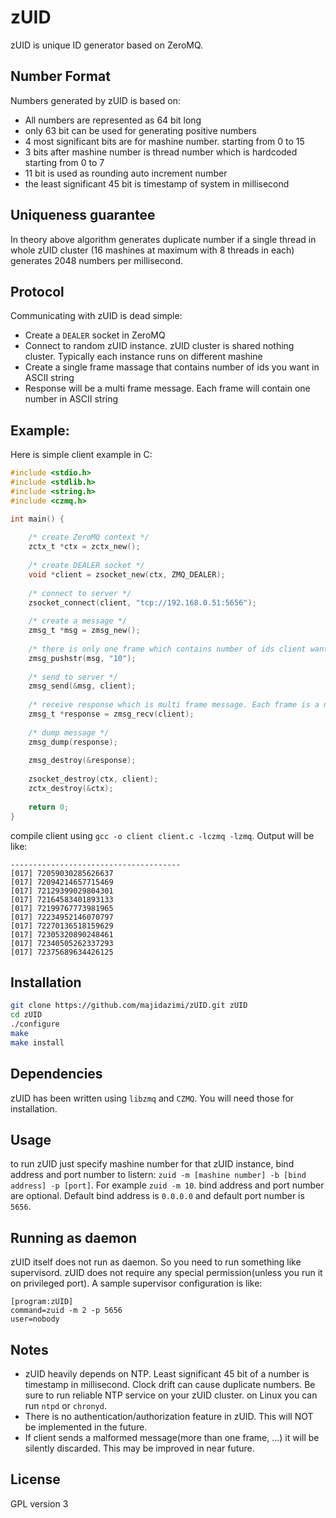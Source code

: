 zUID
====
zUID is unique ID generator based on ZeroMQ.

Number Format
--------------
Numbers generated by zUID is based on:
  - All numbers are represented as 64 bit long
  - only 63 bit can be used for generating positive numbers
  - 4 most significant bits are for mashine number. starting from 0 to 15
  - 3 bits after mashine number is thread number which is hardcoded starting from 0 to 7
  - 11 bit is used as rounding auto increment number
  - the least significant 45 bit is timestamp of system in millisecond

Uniqueness guarantee
--------------
In theory above algorithm generates duplicate number if a single thread in whole zUID cluster (16 mashines at maximum with 8 threads in each) generates 2048 numbers per millisecond.

Protocol
--------------
Communicating with zUID is dead simple: 
  - Create a `DEALER` socket in ZeroMQ 
  - Connect to random zUID instance. zUID cluster is shared nothing cluster. Typically each instance runs on different mashine
  - Create a single frame massage that contains number of ids you want in ASCII string
  - Response will be a multi frame message. Each frame will contain one number in ASCII string

Example:
--------------
Here is simple client example in C:
```c
#include <stdio.h>
#include <stdlib.h>
#include <string.h>
#include <czmq.h>

int main() {
	
	/* create ZeroMQ context */
	zctx_t *ctx = zctx_new();
	
	/* create DEALER socket */
	void *client = zsocket_new(ctx, ZMQ_DEALER);
	
	/* connect to server */
	zsocket_connect(client, "tcp://192.168.0.51:5656");
	
	/* create a message */
	zmsg_t *msg = zmsg_new();
	
	/* there is only one frame which contains number of ids client want */
	zmsg_pushstr(msg, "10");
	
	/* send to server */
	zmsg_send(&msg, client);
	
	/* receive response which is multi frame message. Each frame is a number */
	zmsg_t *response = zmsg_recv(client);
	
	/* dump message */
	zmsg_dump(response);
	
	zmsg_destroy(&response);
	
	zsocket_destroy(ctx, client);
	zctx_destroy(&ctx);
	
	return 0;
}
```
compile client using `gcc -o client client.c -lczmq -lzmq`. Output will be like:
```
--------------------------------------
[017] 72059030285626637
[017] 72094214657715469
[017] 72129399029804301
[017] 72164583401893133
[017] 72199767773981965
[017] 72234952146070797
[017] 72270136518159629
[017] 72305320890248461
[017] 72340505262337293
[017] 72375689634426125
```

Installation
--------------
```sh
git clone https://github.com/majidazimi/zUID.git zUID
cd zUID
./configure
make
make install
```

Dependencies
--------------
zUID has been written using `libzmq` and `CZMQ`. You will need those for installation.

Usage
--------------
to run zUID just specify mashine number for that zUID instance, bind address and port number to listern: `zuid -m [mashine number] -b [bind address] -p [port]`. For example `zuid -m 10`. bind address and port number are optional. Default bind address is `0.0.0.0` and default port number is `5656`.

Running as daemon
--------------
zUID itself does not run as daemon. So you need to run something like supervisord. zUID does not require any special permission(unless you run it on privileged port). A sample supervisor configuration is like:
```
[program:zUID]
command=zuid -m 2 -p 5656
user=nobody
```

Notes
--------------
  - zUID heavily depends on NTP. Least significant 45 bit of a number is timestamp in millisecond. Clock drift can cause duplicate numbers. Be sure to run reliable NTP service on your zUID cluster. on Linux you can run `ntpd` or `chronyd`.
  - There is no authentication/authorization feature in zUID. This will NOT be implemented in the future.
  - If client sends a malformed message(more than one frame, ...) it will be silently discarded. This may be improved in near future.
  
License
----
GPL version 3

